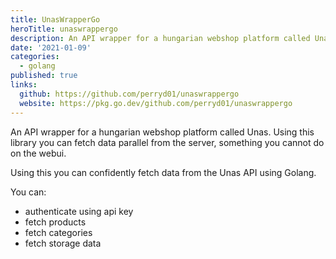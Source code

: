 ```yaml
---
title: UnasWrapperGo
heroTitle: unaswrappergo
description: An API wrapper for a hungarian webshop platform called Unas. Using this library you can fetch data parallel from the server, something you cannot do on the webui.
date: '2021-01-09'
categories:
  - golang
published: true
links:
  github: https://github.com/perryd01/unaswrappergo
  website: https://pkg.go.dev/github.com/perryd01/unaswrappergo
---
```


An API wrapper for a hungarian webshop platform called Unas. Using this library you can fetch data parallel from the server, something you cannot do on the webui.

Using this you can confidently fetch data from the Unas API using Golang.

You can:

- authenticate using api key
- fetch products
- fetch categories
- fetch storage data
